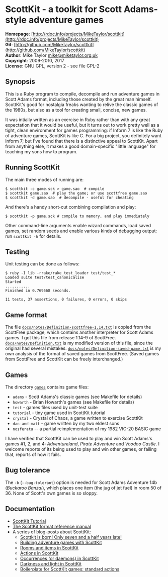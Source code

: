 ScottKit - a toolkit for Scott Adams-style adventure games
==========================================================

**Homepage**:  [http://rdoc.info/projects/MikeTaylor/scottkit](http://rdoc.info/projects/MikeTaylor/scottkit)  
**Git**:       [http://github.com/MikeTaylor/scottkit](http://github.com/MikeTaylor/scottkit)  
**Author**:    Mike Taylor <mike@miketaylor.org.uk>  
**Copyright**: 2009-2010, 2017  
**License**:   GNU GPL, version 2 - see file GPL-2  


Synopsis
--------

This is a Ruby program to compile, decompile and run adventure games
in Scott Adams format, including those created by the great man
himself.  ScottKit's good for nostalgia freaks wanting to relive the
classic games of the 1980s, but also as a tool for creating small,
concise, new games.

It was intially written as an exercise in Ruby rather than with any
great expectation that it would be useful, but it turns out to work
pretty well as a tight, clean environment for games programming: if
Inform 7 is like the Ruby of adventure games, ScottKit is like C.  For
a big project, you definitely want Inform 7; but I've found that there
is a distinctive appeal to ScottKit.  Apart from anything else, it
makes a good domain-specific "little language" for teaching my sons
how to program.


Running ScottKit
----------------

The main three modes of running are:

	$ scottkit -c game.sck > game.sao  # compile
	$ scottkit game.sao  # play the game; or use scottfree game.sao
	$ scottkit -d game.sao  # decompile - useful for cheating

And there's a handy short-cut combining compilation and play:

	$ scottkit -p game.sck # compile to memory, and play immediately

Other command-line arguments enable wizard commands, load saved games,
set random seeds and enable various kinds of debugging output: run
`scottkit -h` for details.


Testing
-------

Unit testing can be done as follows:

	$ ruby -I lib -rrake/rake_test_loader test/test_*
	Loaded suite test/test_canonicalise
	Started
	...........
	Finished in 0.769568 seconds.

	11 tests, 37 assertions, 0 failures, 0 errors, 0 skips


Game format
-----------

The file [`docs/notes/Definition-scottfree-1.14.txt`](docs/notes/Definition-scottfree-1.14.txt) is copied from the
ScottFree package, which contains another interpreter for Scott Adams
games.  I got this file from release 1.14-9 of ScottFree.
[`docs/notes/Definition.txt`](docs/notes/Definition.txt) is my modified version of this file, since the
original had several mistakes.  [`docs/notes/Definition-saved-game.txt`](docs/notes/Definition-saved-game.txt) is
my own analysis of the format of saved games from ScottFree.  (Saved
games from ScottFree and ScottKit can be freely interchanged.)


Games
-----

The directory [`games`](games) contains game files:

* `adams` - Scott Adams's classic games (see Makefile for details)
* `howarth` - Brian Howarth's  games (see Makefile for details)
* `test` - games files used by unit-test suite
* `tutorial` - tiny game used in ScottKit tutorial
* `crystal` - Crystal of Chaos, a game written to exercise ScottKit
* `dan-and-matt` - game written by my two eldest sons
* `nosferatu` -- a partial reimplementation of my 1982 VIC-20 BASIC game

I have verified that ScottKit can be used to play and win Scott
Adams's games #1, 2, and 4: *Adventureland*, *Pirate Adventure* and
*Voodoo Castle*.  I welcome reports of its being used to play and win
other games, or failing that, reports of how it fails.



Bug tolerance
-------------

The `-b` (`--bug-tolerant`) option is needed for Scott Adams Adventure
14b (*Buckaroo Banzai*), which places one item (the jug of jet fuel)
in room 50 of 36.  None of Scott's own games is so sloppy.


Documentation
-------------

* [ScottKit Tutorial](docs/tutorial.md)
* [The ScottKit format reference manual](docs/reference.md)
* A series of blog-posts about ScottKit:
  * [Scottkit is born! Only seven and a half years late!](https://reprog.wordpress.com/2017/10/12/scottkit-is-born-only-seven-and-a-half-years-late/)
  * [Building adventure games with ScottKit](https://reprog.wordpress.com/2017/10/13/building-adventure-games-with-scottkit/)
  * [Rooms and items in ScottKit](https://reprog.wordpress.com/2017/10/14/rooms-and-items-in-scottkit/)
  * [Actions in ScottKit](https://reprog.wordpress.com/2017/10/16/actions-in-scottkit/)
  * [Occurrences (or daemons) in ScottKit](https://reprog.wordpress.com/2017/10/17/occurrences-or-daemons-in-scottkit/)
  * [Darkness and light in ScottKit](https://reprog.wordpress.com/2017/10/21/darkness-and-light-in-scottkit/)
  * [Boilerplate for ScottKit games: standard actions](https://reprog.wordpress.com/2017/10/25/boilerplate-for-scottkit-games-standard-actions/)

